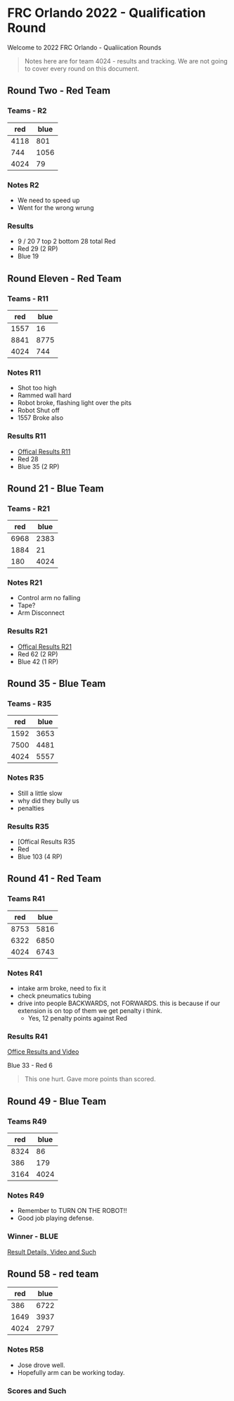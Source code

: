# FRC Orlando 2022 - Qualification Round

Welcome to 2022 FRC Orlando - Qualiication Rounds

> Notes here are for team 4024 - results and tracking. We are not going to cover every round on this document.

## Round Two - Red Team

### Teams - R2

| red  | blue |
| ---- | ---- |
| 4118 | 801  |
| 744  | 1056 |
| 4024 | 79   |

### Notes R2

- We need to speed up
- Went for the wrong wrung

### Results

- 9 / 20  7 top 2 bottom 28 total Red
- Red 29 (2 RP)
- Blue 19

## Round Eleven - Red Team

### Teams - R11

| red  | blue |
| ---- | ---- |
| 1557 | 16   |
| 8841 | 8775 |
| 4024 | 744  |

### Notes R11

- Shot too high
- Rammed wall hard
- Robot broke, flashing light over the pits
- Robot Shut off
- 1557 Broke also


### Results R11

- [Offical Results R11](https://frc-events.firstinspires.org/2022/FLOR/qualifications/11)
- Red 28
- Blue 35 (2 RP)

## Round 21 - Blue Team

### Teams - R21

| red  | blue |
| ---- | ---- |
| 6968 |2383  |
| 1884 | 21   |
| 180  | 4024 |

### Notes R21

- Control arm no falling
- Tape?
- Arm Disconnect

### Results R21

- [Offical Results R21](https://frc-events.firstinspires.org/2022/FLOR/qualifications/21)
- Red 62 (2 RP)
- Blue 42  (1 RP)

## Round 35 - Blue Team

### Teams - R35

| red  | blue |
| ---- | ---- |
| 1592 |3653  |
| 7500 |4481  |
| 4024 | 5557 |

### Notes R35

- Still a little slow
- why did they bully us
- penalties

### Results R35

- [Offical Results R35
- Red 
- Blue 103 (4 RP)

## Round 41 - Red Team

### Teams R41

| red  | blue |
| ---- | ---- |
| 8753 | 5816 |
| 6322 | 6850 |
| 4024 | 6743 |

### Notes R41

- intake arm broke, need to fix it
- check pneumatics tubing
- drive into people BACKWARDS, not FORWARDS. this is because if our extension is on top of them we get penalty i think.
  - Yes, 12 penalty points against Red

### Results R41

[Office Results and Video](https://frc-events.firstinspires.org/2022/FLOR/qualifications/41)

Blue 33 - Red 6

> This one hurt. Gave more points than scored.

## Round 49 - Blue Team

### Teams R49

| red  | blue |
| ---- | ---- |
| 8324 |   86 |
|  386 |  179 |
| 3164 | 4024 |

### Notes R49

- Remember to TURN ON THE ROBOT!!
- Good job playing defense.

### Winner - BLUE

[Result Details, Video and Such](https://frc-events.firstinspires.org/2022/FLOR/qualifications/49)

## Round 58 - red team

| red  | blue |
| ---- | ---- |
|  386 | 6722 |
| 1649 | 3937 |
| 4024 | 2797 |

### Notes R58

- Jose drove well.
- Hopefully arm can be working today.

### Scores and Such

